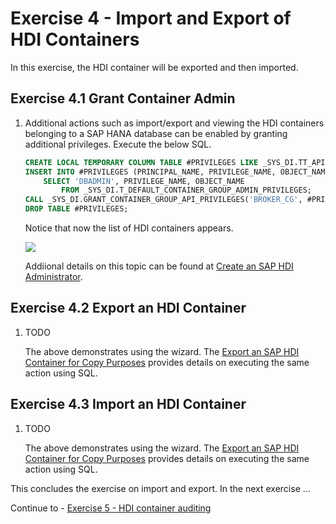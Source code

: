 # Exercise 4 - Import and Export of HDI Containers

  In this exercise, the HDI container will be exported and then imported.

## Exercise 4.1 Grant Container Admin

1. Additional actions such as import/export and viewing the HDI containers belonging to a SAP HANA database can be enabled by granting additional privileges.  Execute the below SQL.

    ```SQL
    CREATE LOCAL TEMPORARY COLUMN TABLE #PRIVILEGES LIKE _SYS_DI.TT_API_PRIVILEGES;
    INSERT INTO #PRIVILEGES (PRINCIPAL_NAME, PRIVILEGE_NAME, OBJECT_NAME)  
        SELECT 'DBADMIN', PRIVILEGE_NAME, OBJECT_NAME 
            FROM _SYS_DI.T_DEFAULT_CONTAINER_GROUP_ADMIN_PRIVILEGES;
    CALL _SYS_DI.GRANT_CONTAINER_GROUP_API_PRIVILEGES('BROKER_CG', #PRIVILEGES, _SYS_DI.T_NO_PARAMETERS, ?, ?, ?);
    DROP TABLE #PRIVILEGES;
    ```

    Notice that now the list of HDI containers appears.

    ![](images/grahttps://help.sap.com/docs/HANA_CLOUD_DATABASE/c2cc2e43458d4abda6788049c58143dc/9a6bf8dc816e4b128ecec7580686236e.htmlnted-priv.png)

    Addiional details on this topic can be found at [Create an SAP HDI Administrator]().

## Exercise 4.2 Export an HDI Container

1. TODO

    The above demonstrates using the wizard.  The [Export an SAP HDI Container for Copy Purposes](https://help.sap.com/docs/HANA_CLOUD_DATABASE/c2cc2e43458d4abda6788049c58143dc/c25ee286cee5496cb96fdf5875f444a2.html) provides details on executing the same action using SQL.

## Exercise 4.3 Import an HDI Container

1.  TODO

    The above demonstrates using the wizard.  The [Export an SAP HDI Container for Copy Purposes](https://help.sap.com/docs/HANA_CLOUD_DATABASE/c2cc2e43458d4abda6788049c58143dc/c25ee286cee5496cb96fdf5875f444a2.html) provides details on executing the same action using SQL.

This concludes the exercise on import and export.  In the next exercise ...

Continue to - [Exercise 5 - HDI container auditing](../../business_app_studio/ex5/README.md)
